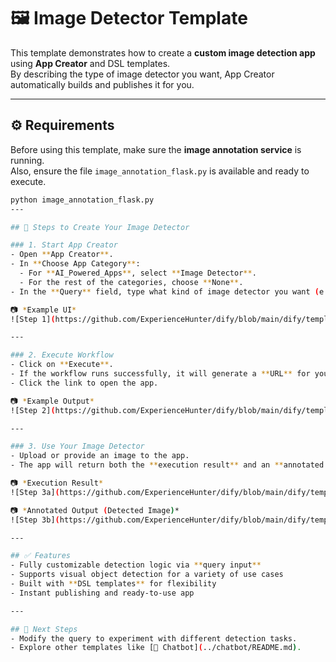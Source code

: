 # 🖼️ Image Detector Template

This template demonstrates how to create a **custom image detection app** using **App Creator** and DSL templates.  
By describing the type of image detector you want, App Creator automatically builds and publishes it for you.

---
## ⚙️ Requirements

Before using this template, make sure the **image annotation service** is running.  
Also, ensure the file `image_annotation_flask.py` is available and ready to execute.

```bash
python image_annotation_flask.py
---

## 📌 Steps to Create Your Image Detector

### 1. Start App Creator
- Open **App Creator**.  
- In **Choose App Category**:  
  - For **AI_Powered_Apps**, select **Image Detector**.  
  - For the rest of the categories, choose **None**.  
- In the **Query** field, type what kind of image detector you want (e.g., *"detect animals in photos"*, *"identify cars in traffic images"*, *"highlight damaged areas on products"*).  

📷 *Example UI*  
![Step 1](https://github.com/ExperienceHunter/dify/blob/main/dify/template/README/Images/ImageDetector_Image_1.png)

---

### 2. Execute Workflow
- Click on **Execute**.  
- If the workflow runs successfully, it will generate a **URL** for your newly created image detector app.  
- Click the link to open the app.  

📷 *Example Output*  
![Step 2](https://github.com/ExperienceHunter/dify/blob/main/dify/template/README/Images/ImageDetector_Image_2.png)

---

### 3. Use Your Image Detector
- Upload or provide an image to the app.  
- The app will return both the **execution result** and an **annotated image** with detected objects highlighted.  

📷 *Execution Result*  
![Step 3a](https://github.com/ExperienceHunter/dify/blob/main/dify/template/README/Images/ImageDetector_Image_3.png)

📷 *Annotated Output (Detected Image)*  
![Step 3b](https://github.com/ExperienceHunter/dify/blob/main/dify/template/README/Images/ImageDetector_Image_4.png)

---

## ✅ Features
- Fully customizable detection logic via **query input**  
- Supports visual object detection for a variety of use cases  
- Built with **DSL templates** for flexibility  
- Instant publishing and ready-to-use app  

---

## 📂 Next Steps
- Modify the query to experiment with different detection tasks.  
- Explore other templates like [🤖 Chatbot](../chatbot/README.md).  
